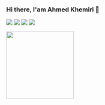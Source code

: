 ### Hi there, I'am Ahmed Khemiri 👋
[![](https://img.shields.io/badge/LinkedIn-0077B5?style=for-the-badge&logo=linkedin&logoColor=white)](https://www.linkedin.com/in/ahmed-khemiri-b33400134/)
[![](https://img.shields.io/badge/Twitter-1DA1F2?style=for-the-badge&logo=twitter&logoColor=white)](https://twitter.com/Ahmed_MSPTN)
[![](https://img.shields.io/badge/Facebook-1877F2?style=for-the-badge&logo=facebook&logoColor=white)](https://www.facebook.com/ahmedkhemiri24/)
[![](https://img.shields.io/badge/Medium-12100E?style=for-the-badge&logo=medium&logoColor=white)](https://medium.com/@ahmedkhemiri24)


<img height="180em" src="https://github-readme-stats.vercel.app/api?username=ahmedkhemiri95&show_icons=true&hide_border=true&&count_private=true&include_all_commits=true" />
